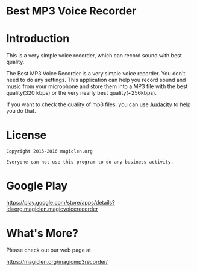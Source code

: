 Best MP3 Voice Recorder
=================================

# Introduction

This is a very simple voice recorder, which can record sound with best quality.

The Best MP3 Voice Recorder is a very simple voice recorder. You don't need to do any settings. This application can help you record sound and music from your microphone and store them into a MP3 file with the best quality(320 kbps) or the very nearly best quality(~256kbps).

If you want to check the quality of mp3 files, you can use [Audacity](http://www.audacityteam.org/ "Audacity") to help you do that.

# License

    Copyright 2015-2016 magiclen.org

    Everyone can not use this program to do any business activity.

# Google Play

https://play.google.com/store/apps/details?id=org.magiclen.magicvoicerecorder


# What's More?

Please check out our web page at

https://magiclen.org/magicmp3recorder/
